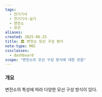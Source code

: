 ```yaml
---
tags:
  - 전기기사
  - 전기기사-실기
  - 변전소
  - 모선
aliases: 
created: 2025-06-25
title: 🏛️ 변전소 모선 구성 방식
note-type: MOC
cssclasses:
  - dashboard
scope: "변전소의 모선 구성 방식에 대한 모음"
---
```


### 개요
변전소의 특성에 따라 다양한 모선 구성 방식이 있다.


### 